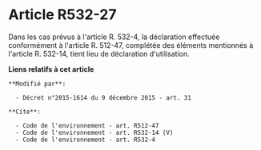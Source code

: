 # Article R532-27

Dans les cas prévus à l'article R. 532-4, la déclaration effectuée conformément à l'article R. 512-47, complétée des éléments
mentionnés à l'article R. 532-14, tient lieu de déclaration d'utilisation.

**Liens relatifs à cet article**

	**Modifié par**:

	  - Décret n°2015-1614 du 9 décembre 2015 - art. 31

	**Cite**:

	  - Code de l'environnement - art. R512-47
	  - Code de l'environnement - art. R532-14 (V)
	  - Code de l'environnement - art. R532-4
